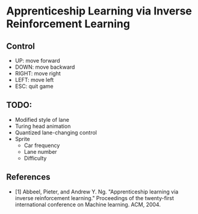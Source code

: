 # Apprenticeship Learning via Inverse Reinforcement Learning

## Control
- UP: move forward
- DOWN: move backward
- RIGHT: move right
- LEFT: move left
- ESC: quit game

## TODO:
- Modified style of lane
- Turing head animation
- Quantized lane-changing control
- Sprite
    - Car frequency
    - Lane number
    - Difficulty

## References
- [1] Abbeel, Pieter, and Andrew Y. Ng. "Apprenticeship learning via inverse reinforcement learning." Proceedings of the twenty-first international conference on Machine learning. ACM, 2004.
